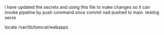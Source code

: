 i have updated the secrets and using this file to make changes so it can invoke pipeline by push command once commit nad pushed to main. 
testing secre



locate  /var/lib/tomcat/webapps 
